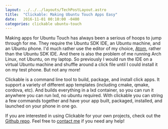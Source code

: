 ```yaml
---
layout: ../../../layouts/TechPostLayout.astro
title:  "Clickable: Making Ubuntu Touch Apps Easy"
date:   2016-11-01 00:10:00 -0400
categories: clickable ubuntu-touch
---
```


Making apps for Ubuntu Touch has always been a serious of hoops to jump through
for me. They require the Ubuntu SDK IDE, an Ubuntu machine, and an Ubuntu phone.
I'd much rather use the editor of my choice, [Atom](https://atom.io/), rather
than the Ubuntu SDK IDE. And there is also the problem of me running Arch Linux,
not Ubuntu, on my laptop. So previously I would run the IDE on a virtual Ubuntu
machine and shuffle around a click file until I could install it on my test phone.
But not any more!

Clickable is a command line tool to build, package, and install click apps. It
support a variety of different app templates (including cmake, qmake, cordova, etc).
And builds everything in a lxd container, so you can run it anywhere you can run
lxd, no ubuntu required. With clickable you can string a few commands together
and have your app built, packaged, installed, and launched on your phone in one go.

If you are interested in using Clickable for your own projects, check out the
[Github repo](https://github.com/bhdouglass/clickable). Feel free to
[contact me](http://bhdouglass.com/contact.html) if you need any help!
